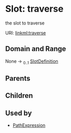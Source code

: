 
# Slot: traverse


the slot to traverse

URI: [linkml:traverse](https://w3id.org/linkml/traverse)


## Domain and Range

None &#8594;  <sub>0..1</sub> [SlotDefinition](SlotDefinition.md)

## Parents


## Children


## Used by

 * [PathExpression](PathExpression.md)
